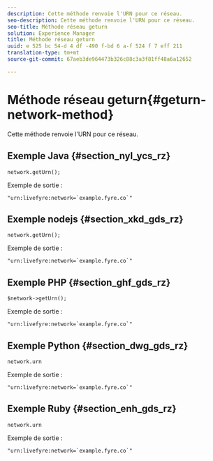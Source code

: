 ```yaml
---
description: Cette méthode renvoie l'URN pour ce réseau.
seo-description: Cette méthode renvoie l'URN pour ce réseau.
seo-title: Méthode réseau geturn
solution: Experience Manager
title: Méthode réseau geturn
uuid: e 525 bc 54-d 4 df -490 f-bd 6 a-f 524 f 7 eff 211
translation-type: tm+mt
source-git-commit: 67aeb3de964473b326c88c3a3f81ff48a6a12652

---
```



# Méthode réseau geturn{#geturn-network-method}

Cette méthode renvoie l&#39;URN pour ce réseau.

## Exemple Java {#section_nyl_ycs_rz}

```
network.getUrn(); 
```

Exemple de sortie :

```
"urn:livefyre:network=`example.fyre.co`" 
```

## Exemple nodejs {#section_xkd_gds_rz}

```
network.getUrn(); 
```

Exemple de sortie :

```
"urn:livefyre:network=`example.fyre.co`" 
```

## Exemple PHP {#section_ghf_gds_rz}

```
$network->getUrn(); 
```

Exemple de sortie :

```
"urn:livefyre:network=`example.fyre.co`" 
```

## Exemple Python {#section_dwg_gds_rz}

```
network.urn 
```

Exemple de sortie :

```
"urn:livefyre:network=`example.fyre.co`" 
```

## Exemple Ruby {#section_enh_gds_rz}

```
network.urn 
```

Exemple de sortie :

```
"urn:livefyre:network=`example.fyre.co`" 
```

